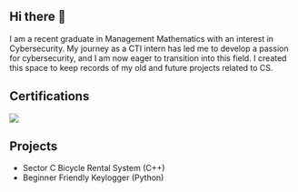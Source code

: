 ## Hi there 👋

<!--
**sirapinkdap/sirapinkdap** is a ✨ _special_ ✨ repository because its `README.md` (this file) appears on your GitHub profile.

Here are some ideas to get you started:

- 🔭 I’m currently working on ...
- 🌱 I’m currently learning ...
- 👯 I’m looking to collaborate on ...
- 🤔 I’m looking for help with ...
- 💬 Ask me about ...
- 📫 How to reach me: ...
- 😄 Pronouns: ...
- ⚡ Fun fact: ...
-->

I am a recent graduate in Management Mathematics with an interest in Cybersecurity. My journey as a CTI intern has led me to develop a passion for cybersecurity, and I am now eager to transition into this field. I created this space to keep records of my old and future projects related to CS.

## Certifications
<div>
<img src="https://img.shields.io/badge/-Security%2B-FF0000?&style=for-the-badge&logo=CompTIA&logoColor=white" />

</div>

## Projects
- Sector C Bicycle Rental System (C++)
- Beginner Friendly Keylogger (Python)
